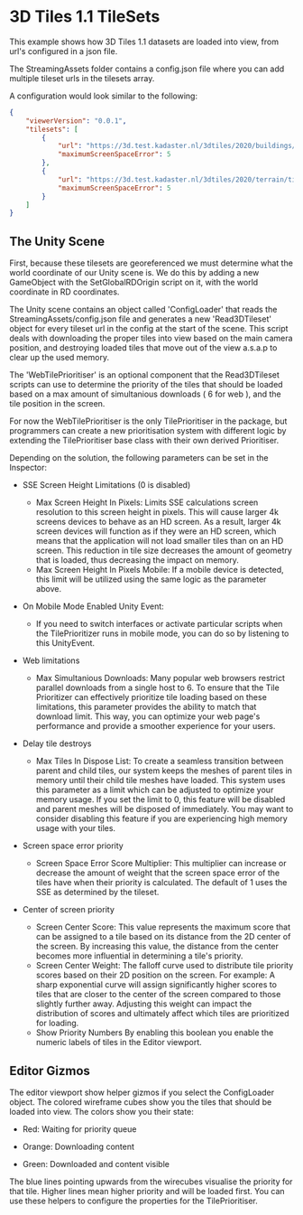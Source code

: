 # 3D Tiles 1.1 TileSets

This example shows how 3D Tiles 1.1 datasets are loaded into view, from url's configured in a json file.

The StreamingAssets folder contains a config.json file where you can add multiple tileset urls in the tilesets array. 

A configuration would look similar to the following:

```json
{
    "viewerVersion": "0.0.1",
    "tilesets": [
        {
            "url": "https://3d.test.kadaster.nl/3dtiles/2020/buildings/tileset.json",
            "maximumScreenSpaceError": 5
        },
        {
            "url": "https://3d.test.kadaster.nl/3dtiles/2020/terrain/tileset.json",
            "maximumScreenSpaceError": 5
        }
    ]
}
```

## The Unity Scene

First, because these tilesets are georeferenced we must determine what the world coordinate of our Unity scene is.
We do this by adding a new GameObject with the SetGlobalRDOrigin script on it, with the world coordinate in RD coordinates.



The Unity scene contains an object called 'ConfigLoader' that reads the StreamingAssets/config.json file and generates a new 'Read3DTileset' object for every tileset url in the config at the start of the scene.
This script deals with downloading the proper tiles into view based on the main camera position, and destroying loaded tiles that move out of the view a.s.a.p to clear up the used memory.



The 'WebTilePrioritiser' is an optional component that the Read3DTileset scripts can use to determine the priority of the tiles that should be loaded based on a max amount of simultanious downloads ( 6 for web ), and the tile position in the screen.

For now the WebTilePrioritiser is the only TilePrioritiser in the package, but programmers can create a new prioritisation system with different logic by extending the TilePrioritiser base class with their own derived Prioritiser.

Depending on the solution, the following parameters can be set in the Inspector:

- SSE Screen Height Limitations (0 is disabled)
  
  - Max Screen Height In Pixels:
    Limits SSE calculations screen resolution to this screen height in pixels.
    This will cause larger 4k screens devices to behave as an HD screen. As a result, larger 4k screen devices will function as if they were an HD screen, which means that the application will not load smaller tiles than on an HD screen. This reduction in tile size decreases the amount of geometry that is loaded, thus decreasing the impact on memory.
  - Max Screen Height In Pixels Mobile:
    If a mobile device is detected, this limit will be utilized using the same logic as the parameter above.

- On Mobile Mode Enabled Unity Event:
  
  - If you need to switch interfaces or activate particular scripts when the TilePrioritizer runs in mobile mode, you can do so by listening to this UnityEvent.

- Web limitations
  
  - Max Simultanious Downloads:
    Many popular web browsers restrict parallel downloads from a single host to 6.
    To ensure that the Tile Prioritizer can effectively prioritize tile loading based on these limitations, this parameter provides the ability to match that download limit. This way, you can optimize your web page's performance and provide a smoother experience for your users.

- Delay tile destroys
  
  - Max Tiles In Dispose List:
    To create a seamless transition between parent and child tiles, our system keeps the meshes of parent tiles in memory until their child tile meshes have loaded. This system uses this parameter as a limit which can be adjusted to optimize your memory usage. If you set the limit to 0, this feature will be disabled and parent meshes will be disposed of immediately. You may want to consider disabling this feature if you are experiencing high memory usage with your tiles.
- Screen space error priority
  - Screen Space Error Score Multiplier:
    This multiplier can increase or decrease the amount of weight that the screen space error of the tiles have when their priority is calculated. The default of 1 uses the SSE as determined by the tileset.
- Center of screen priority
  - Screen Center Score:
    This value represents the maximum score that can be assigned to a tile based on its distance from the 2D center of the screen. By increasing this value, the distance from the center becomes more influential in determining a tile's priority.
  - Screen Center Weight:
    The falloff curve used to distribute tile priority scores based on their 2D position on the screen. 
    For example: A sharp exponential curve will assign significantly higher scores to tiles that are closer to the center of the screen compared to those slightly further away. 
    Adjusting this weight can impact the distribution of scores and ultimately affect which tiles are prioritized for loading.
  - Show Priority Numbers
    By enabling this boolean you enable the numeric labels of tiles in the Editor viewport.

## Editor Gizmos

The editor viewport show helper gizmos if you select the ConfigLoader object.
The colored wireframe cubes show you the tiles that should be loaded into view. The colors show you their state:

- Red: Waiting for priority queue

- Orange: Downloading content

- Green: Downloaded and content visible

The blue lines pointing upwards from the wirecubes visualise the priority for that tile.
Higher lines mean higher priority and will be loaded first. You can use these helpers to configure the properties for the TilePrioritiser.
